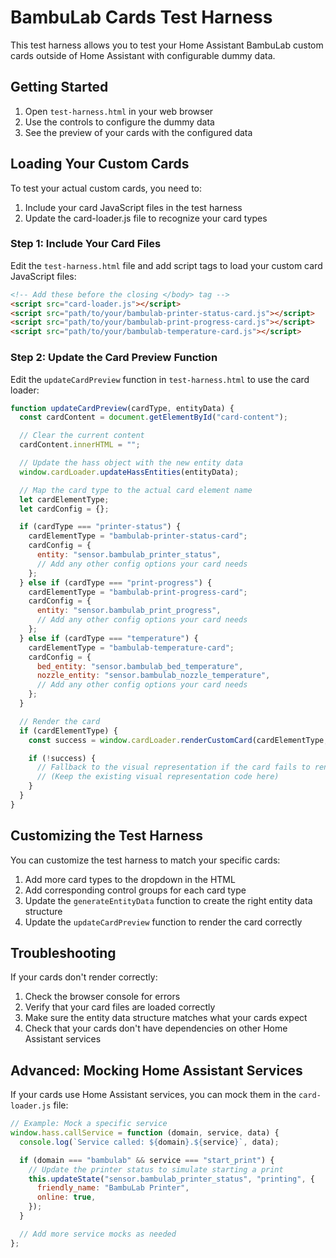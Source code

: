 # BambuLab Cards Test Harness

This test harness allows you to test your Home Assistant BambuLab custom cards outside of Home Assistant with configurable dummy data.

## Getting Started

1. Open `test-harness.html` in your web browser
2. Use the controls to configure the dummy data
3. See the preview of your cards with the configured data

## Loading Your Custom Cards

To test your actual custom cards, you need to:

1. Include your card JavaScript files in the test harness
2. Update the card-loader.js file to recognize your card types

### Step 1: Include Your Card Files

Edit the `test-harness.html` file and add script tags to load your custom card JavaScript files:

```html
<!-- Add these before the closing </body> tag -->
<script src="card-loader.js"></script>
<script src="path/to/your/bambulab-printer-status-card.js"></script>
<script src="path/to/your/bambulab-print-progress-card.js"></script>
<script src="path/to/your/bambulab-temperature-card.js"></script>
```

### Step 2: Update the Card Preview Function

Edit the `updateCardPreview` function in `test-harness.html` to use the card loader:

```javascript
function updateCardPreview(cardType, entityData) {
  const cardContent = document.getElementById("card-content");

  // Clear the current content
  cardContent.innerHTML = "";

  // Update the hass object with the new entity data
  window.cardLoader.updateHassEntities(entityData);

  // Map the card type to the actual card element name
  let cardElementType;
  let cardConfig = {};

  if (cardType === "printer-status") {
    cardElementType = "bambulab-printer-status-card";
    cardConfig = {
      entity: "sensor.bambulab_printer_status",
      // Add any other config options your card needs
    };
  } else if (cardType === "print-progress") {
    cardElementType = "bambulab-print-progress-card";
    cardConfig = {
      entity: "sensor.bambulab_print_progress",
      // Add any other config options your card needs
    };
  } else if (cardType === "temperature") {
    cardElementType = "bambulab-temperature-card";
    cardConfig = {
      bed_entity: "sensor.bambulab_bed_temperature",
      nozzle_entity: "sensor.bambulab_nozzle_temperature",
      // Add any other config options your card needs
    };
  }

  // Render the card
  if (cardElementType) {
    const success = window.cardLoader.renderCustomCard(cardElementType, cardConfig, cardContent);

    if (!success) {
      // Fallback to the visual representation if the card fails to render
      // (Keep the existing visual representation code here)
    }
  }
}
```

## Customizing the Test Harness

You can customize the test harness to match your specific cards:

1. Add more card types to the dropdown in the HTML
2. Add corresponding control groups for each card type
3. Update the `generateEntityData` function to create the right entity data structure
4. Update the `updateCardPreview` function to render the card correctly

## Troubleshooting

If your cards don't render correctly:

1. Check the browser console for errors
2. Verify that your card files are loaded correctly
3. Make sure the entity data structure matches what your cards expect
4. Check that your cards don't have dependencies on other Home Assistant services

## Advanced: Mocking Home Assistant Services

If your cards use Home Assistant services, you can mock them in the `card-loader.js` file:

```javascript
// Example: Mock a specific service
window.hass.callService = function (domain, service, data) {
  console.log(`Service called: ${domain}.${service}`, data);

  if (domain === "bambulab" && service === "start_print") {
    // Update the printer status to simulate starting a print
    this.updateState("sensor.bambulab_printer_status", "printing", {
      friendly_name: "BambuLab Printer",
      online: true,
    });
  }

  // Add more service mocks as needed
};
```
